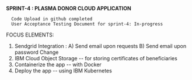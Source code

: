 **SPRINT-4 : PLASMA DONOR CLOUD APPLICATION**

      Code Upload in github completed
      User Acceptance Testing Document for sprint-4: In-progress

FOCUS ELEMENTS: 

1. Sendgrid Integration :
  A) Send email upon requests 
  B) Send email upon password Change 
2. IBM Cloud Object Storage -- for storing certificates of beneficiaries 
3. Containerize the app -- with Docker 
4. Deploy the app -- using IBM Kubernetes 

